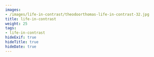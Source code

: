 ```yaml
---
images:
- /images/life-in-contrast/theodoorthomas-life-in-contrast-32.jpg
title: life-in-contrast
weight: 25
tags:
- life-in-contrast
hideExif: true
hideTitle: true
hideDate: true
---
```

